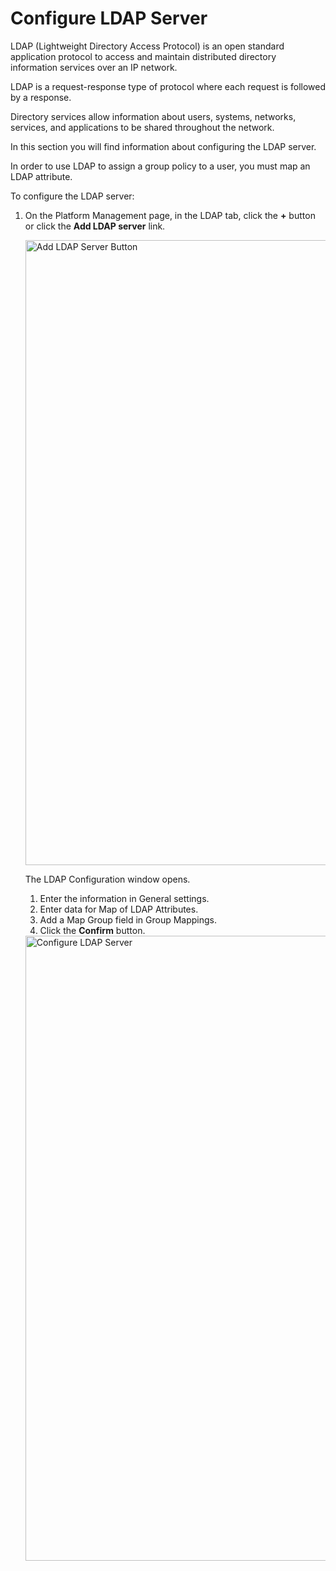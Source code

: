 # Configure LDAP Server

LDAP (Lightweight Directory Access Protocol) is an open standard application protocol to access and maintain distributed directory information services over an IP network. 

LDAP is a request-response type of protocol where each request is followed by a response.

Directory services allow information about users, systems, networks, services, and applications to be shared throughout the network.

In this section you will find information about configuring the LDAP server.

In order to use LDAP to assign a group policy to a user, you must map an LDAP attribute.

To configure the LDAP server:

1. On the Platform Management page, in the LDAP tab, click the **+** button or click the **Add LDAP server** link.

    <img src="../images/add-ldap-server-button.png" alt="Add LDAP Server Button" width="1000" height="1000"/>

    The LDAP Configuration window opens.

    1. Enter the information in General settings.
    1. Enter data for Map of LDAP Attributes. 
    1. Add a Map Group field in Group Mappings.
    1. Click the **Confirm** button.


    <img src="../images/configure-ldap-server-details.png" alt="Configure LDAP Server" width="1000" height="1000"/>